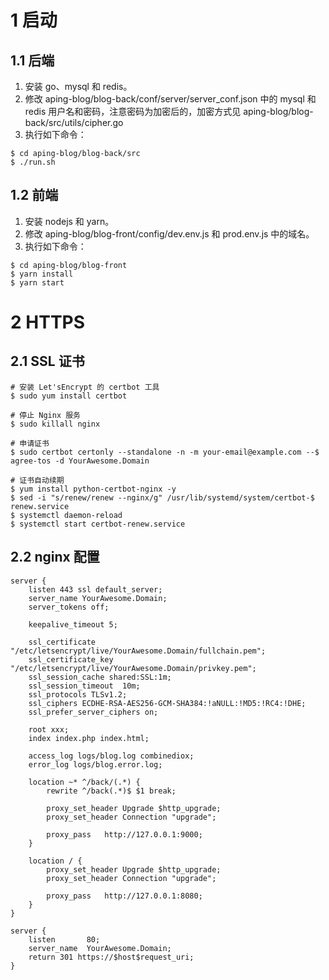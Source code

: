 # 1 启动
## 1.1 后端
1. 安装 go、mysql 和 redis。
2. 修改 aping-blog/blog-back/conf/server/server_conf.json 中的 mysql 和 redis 用户名和密码，注意密码为加密后的，加密方式见 aping-blog/blog-back/src/utils/cipher.go
3. 执行如下命令：
```
$ cd aping-blog/blog-back/src
$ ./run.sh
```

## 1.2 前端
1. 安装 nodejs 和 yarn。
2. 修改 aping-blog/blog-front/config/dev.env.js 和 prod.env.js 中的域名。
3. 执行如下命令：
```
$ cd aping-blog/blog-front
$ yarn install
$ yarn start
```
# 2 HTTPS
## 2.1 SSL 证书
```
# 安装 Let'sEncrypt 的 certbot 工具
$ sudo yum install certbot

# 停止 Nginx 服务
$ sudo killall nginx

# 申请证书
$ sudo certbot certonly --standalone -n -m your-email@example.com --$ agree-tos -d YourAwesome.Domain

# 证书自动续期
$ yum install python-certbot-nginx -y
$ sed -i "s/renew/renew --nginx/g" /usr/lib/systemd/system/certbot-$ renew.service
$ systemctl daemon-reload
$ systemctl start certbot-renew.service
```
## 2.2 nginx 配置
```
server {
    listen 443 ssl default_server;
    server_name YourAwesome.Domain;
    server_tokens off;

    keepalive_timeout 5;

    ssl_certificate "/etc/letsencrypt/live/YourAwesome.Domain/fullchain.pem";
    ssl_certificate_key "/etc/letsencrypt/live/YourAwesome.Domain/privkey.pem";
    ssl_session_cache shared:SSL:1m;
    ssl_session_timeout  10m;
    ssl_protocols TLSv1.2;
    ssl_ciphers ECDHE-RSA-AES256-GCM-SHA384:!aNULL:!MD5:!RC4:!DHE;
    ssl_prefer_server_ciphers on;

    root xxx;
    index index.php index.html;

    access_log logs/blog.log combinediox;
    error_log logs/blog.error.log;

    location ~* ^/back/(.*) {
        rewrite ^/back(.*)$ $1 break;

        proxy_set_header Upgrade $http_upgrade;
        proxy_set_header Connection "upgrade";

        proxy_pass   http://127.0.0.1:9000;
    }

    location / {
        proxy_set_header Upgrade $http_upgrade;
        proxy_set_header Connection "upgrade";

        proxy_pass   http://127.0.0.1:8080;
    }
}

server {
    listen       80;
    server_name  YourAwesome.Domain;
    return 301 https://$host$request_uri;
}
```


